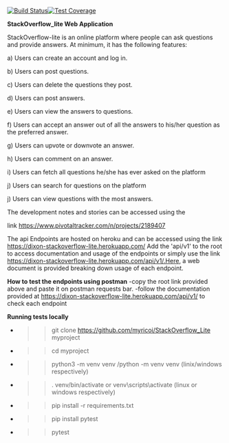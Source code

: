 
[![Build Status](https://travis-ci.org/myricoi/StackOverflow_Lite.svg?branch=feature%2Fcreate-api)](https://travis-ci.org/myricoi/StackOverflow_Lite)[![Test Coverage](https://api.codeclimate.com/v1/badges/d85dfd3d2d0db750d695/test_coverage)](https://codeclimate.com/github/myricoi/StackOverflow_Lite/test_coverage)


**StackOverflow_lite Web Application**

StackOverflow-lite is an online platform where people can ask questions and provide answers. At minimum, it has the following features:

a) Users can create an account and log in.

b) Users can post questions.

c) Users can delete the questions they post.

d) Users can post answers.

e) Users can view the answers to questions.

f) Users can accept an answer out of all the answers to his/her question as the preferred answer. 

g) Users can upvote or downvote an answer.

h) Users can comment on an answer.

i) Users can fetch all questions he/she has ever asked on the platform

j) Users can search for questions on the platform

j) Users can view questions with the most answers.


 The development notes and stories can be accessed using the
 
link https://www.pivotaltracker.com/n/projects/2189407

The api Endpoints are hosted on heroku and can be accessed using the link https://dixon-stackoverflow-lite.herokuapp.com/
Add the 'api/v1' to the root to access documentation and usage of the endpoints or simply use the link https://dixon-stackoverflow-lite.herokuapp.com/api/v1/.Here, a web document is provided breaking down usage of each endpoint.

**How to test the endpoints using postman**
-copy the root link provided above and paste it on postman requests bar.
-follow the documentation provided at https://dixon-stackoverflow-lite.herokuapp.com/api/v1/ to check each endpoint

**Running tests locally**
- >>git clone https://github.com/myricoi/StackOverflow_Lite myproject
- >>cd myproject
- >>python3 -m venv venv /python -m venv venv (linix/windows respectively)
- >> . venv/bin/activate or venv\scripts\activate (linux or windows respectively)
- >>pip install -r requirements.txt
- >>pip install pytest
- >>pytest




